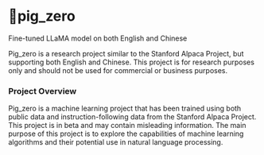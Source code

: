 # 🐖pig_zero

Fine-tuned LLaMA model on both English and Chinese

Pig_zero is a research project similar to the Stanford Alpaca Project, but supporting both English and Chinese. This project is for research purposes only and should not be used for commercial or business purposes.

### Project Overview

Pig_zero is a machine learning project that has been trained using both public data and instruction-following data from the Stanford Alpaca Project. This project is in beta and may contain misleading information. The main purpose of this project is to explore the capabilities of machine learning algorithms and their potential use in natural language processing.
